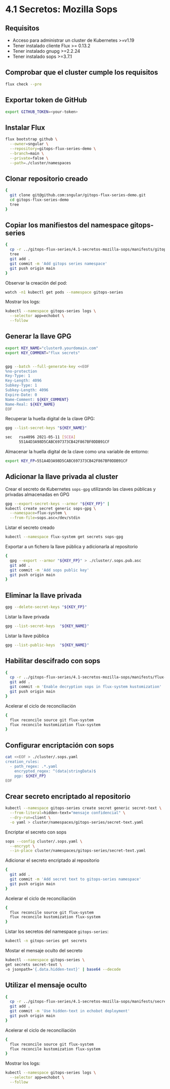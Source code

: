 # 4.1 Secretos: Mozilla Sops

## Requisitos

* Acceso para administrar un cluster de Kubernetes >=v1.19
* Tener instalado cliente Flux >= 0.13.2
* Tener instalado gnupg >=2.2.24
* Tener instalado sops >=3.7.1

## Comprobar que el cluster cumple los requisitos

```bash
flux check --pre
```

## Exportar token de GitHub

```bash
export GITHUB_TOKEN=<your-token>
```

## Instalar Flux

```bash
flux bootstrap github \
  --owner=sngular \
  --repository=gitops-flux-series-demo \
  --branch=main \
  --private=false \
  --path=./cluster/namespaces
```

## Clonar repositorio creado

```bash
{
  git clone git@github.com:sngular/gitops-flux-series-demo.git
  cd gitops-flux-series-demo
  tree
}
```

## Copiar los manifiestos del namespace gitops-series

```bash
{
  cp -r ../gitops-flux-series/4.1-secretos-mozilla-sops/manifests/gitops-series cluster/namespaces
  tree
  git add .
  git commit -m 'Add gitops series namespace'
  git push origin main
}
```

Observar la creación del pod:

```bash
watch -n1 kubectl get pods --namespace gitops-series
```

Mostrar los logs:

```bash
kubectl --namespace gitops-series logs \
  --selector app=echobot \
  --follow
```

## Generar la llave GPG

```bash
export KEY_NAME="cluster0.yourdomain.com"
export KEY_COMMENT="flux secrets"


gpg --batch --full-generate-key <<EOF
%no-protection
Key-Type: 1
Key-Length: 4096
Subkey-Type: 1
Subkey-Length: 4096
Expire-Date: 0
Name-Comment: ${KEY_COMMENT}
Name-Real: ${KEY_NAME}
EOF
```

Recuperar la huella digital de la clave GPG:

```bash
gpg --list-secret-keys "${KEY_NAME}"

sec   rsa4096 2021-05-11 [SCEA]
      551A4D3A98D5CABC697373CB42F867BF0DDB91CF
```

Almacenar la huella digital de la clave como una variable de entorno:

```bash
export KEY_FP=551A4D3A98D5CABC697373CB42F867BF0DDB91CF
```

## Adicionar la llave privada al cluster

Crear el secreto de Kubernetes `sops-gpg` utilizando las claves públicas y privadas almacenadas en GPG

```bash
gpg --export-secret-keys --armor "${KEY_FP}" |
kubectl create secret generic sops-gpg \
  --namespace=flux-system \
  --from-file=sops.asc=/dev/stdin
```

Listar el secreto creado

```bash
kubectl --namespace flux-system get secrets sops-gpg
```

Exportar a un fichero la llave pública y adicionarla al repositorio

```bash
{
  gpg --export --armor "${KEY_FP}" > ./cluster/.sops.pub.asc
  git add .
  git commit -m 'Add sops public key'
  git push origin main
}
```

## Eliminar la llave privada

```bash
gpg --delete-secret-keys "${KEY_FP}"
```

Listar la llave privada

```bash
gpg --list-secret-keys  "${KEY_NAME}"
```

Listar la llave pública

```bash
gpg --list-public-keys  "${KEY_NAME}"
```

## Habilitar descifrado con sops

```bash
{
  cp -r ../gitops-flux-series/4.1-secretos-mozilla-sops/manifests/flux-system/ cluster/namespaces/flux-system/
  git add .
  git commit -m 'Enable decryption sops in flux-system kustomization'
  git push origin main
}
```

Acelerar el ciclo de reconciliación

```bash
{
  flux reconcile source git flux-system
  flux reconcile kustomization flux-system
}
```

## Configurar encriptación con sops

```bash
cat <<EOF > ./cluster/.sops.yaml
creation_rules:
  - path_regex: .*.yaml
    encrypted_regex: ^(data|stringData)$
    pgp: ${KEY_FP}
EOF
```

## Crear secreto encriptado al repositorio

```bash
kubectl --namespace gitops-series create secret generic secret-text \
  --from-literal=hidden-text="mensaje confidencial" \
  --dry-run=client \
  -o yaml > cluster/namespaces/gitops-series/secret-text.yaml
```

Encriptar el secreto con sops

```bash
sops --config cluster/.sops.yaml \
  --encrypt \
  --in-place cluster/namespaces/gitops-series/secret-text.yaml
```

Adicionar el secreto encriptado al repositorio

```bash
{
  git add .
  git commit -m 'Add secret text to gitops-series namespace'
  git push origin main
}
```

Acelerar el ciclo de reconciliación

```bash
{
  flux reconcile source git flux-system
  flux reconcile kustomization flux-system
}
```

Listar los secretos del namespace `gitops-series`:

```bash
kubectl -n gitops-series get secrets
```

Mostar el mensaje oculto del secreto

```bash
kubectl --namespace gitops-series \
get secrets secret-text \
-o jsonpath='{.data.hidden-text}' | base64 --decode
```

## Utilizar el mensaje oculto

```bash
{
  cp -r ../gitops-flux-series/4.1-secretos-mozilla-sops/manifests/secret-text/ cluster/namespaces/gitops-series/
  git add .
  git commit -m 'Use hidden-text in echobot deployment'
  git push origin main
}
```

Acelerar el ciclo de reconciliación

```bash
{
  flux reconcile source git flux-system
  flux reconcile kustomization flux-system
}
```

Mostrar los logs:

```bash
kubectl --namespace gitops-series logs \
  --selector app=echobot \
  --follow
```